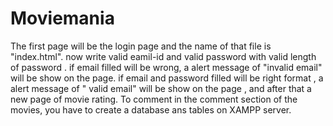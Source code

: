 # Moviemania

The first page will be the login page and the name of that file is  "index.html".
now write valid eamil-id and valid password with valid length of password .
if email filled will be wrong, a alert message of "invalid email" will be show on the page.
if email and password filled will be right format , a alert message of " valid email" will be show on the page , and after that a new page of movie rating.
To comment in the comment section of the movies, you have to create a database ans tables on XAMPP server.
